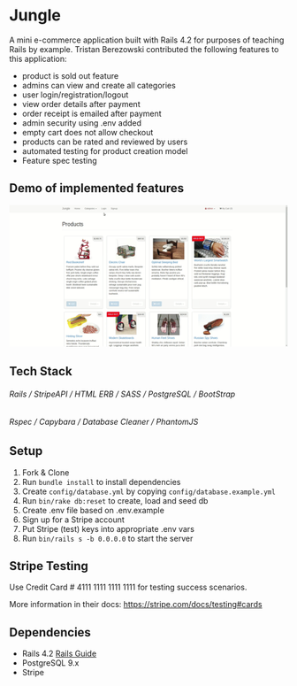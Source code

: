 # Jungle

A mini e-commerce application built with Rails 4.2 for purposes of teaching Rails by example.
Tristan Berezowski contributed the following features to this application:

- product is sold out feature
- admins can view and create all categories
- user login/registration/logout
- view order details after payment
- order receipt is emailed after payment
- admin security using .env added
- empty cart does not allow checkout
- products can be rated and reviewed by users
- automated testing for product creation model
- Feature spec testing

## Demo of implemented features

![Gif of Jungle Demo](https://github.com/tristanberezowski/jungle-rails/blob/master/demo.gif)

## Tech Stack

###### Rails / StripeAPI / HTML ERB / SASS / PostgreSQL / BootStrap
###### Rspec / Capybara / Database Cleaner / PhantomJS

## Setup

1. Fork & Clone
2. Run `bundle install` to install dependencies
3. Create `config/database.yml` by copying `config/database.example.yml`
4. Run `bin/rake db:reset` to create, load and seed db
5. Create .env file based on .env.example
6. Sign up for a Stripe account
7. Put Stripe (test) keys into appropriate .env vars
8. Run `bin/rails s -b 0.0.0.0` to start the server

## Stripe Testing

Use Credit Card # 4111 1111 1111 1111 for testing success scenarios.

More information in their docs: <https://stripe.com/docs/testing#cards>

## Dependencies

* Rails 4.2 [Rails Guide](http://guides.rubyonrails.org/v4.2/)
* PostgreSQL 9.x
* Stripe